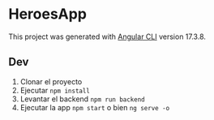 # HeroesApp

This project was generated with [Angular CLI](https://github.com/angular/angular-cli) version 17.3.8.

## Dev

1. Clonar el proyecto
2. Ejecutar ```npm install```
3. Levantar el backend ```npm run backend```
4. Ejecutar la app ```npm start``` o bien ```ng serve -o```


